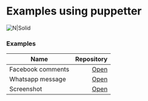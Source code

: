 # Examples using puppetter
![N|Solid](https://cdn-images-1.medium.com/max/641/1*4GVSbbdBhWr73IgBykO5hA.png)

### Examples

Name | Repository
--------- | ------:
Facebook comments | [Open](https://github.com/gustavoSoriano/Puppeteer-Examples/tree/master/facebook-comments)
Whatsapp message | [Open](https://github.com/gustavoSoriano/Puppeteer-Examples/tree/master/whatsapp-message)
Screenshot | [Open](https://github.com/gustavoSoriano/Puppeteer-Examples/tree/master/screenshot)
